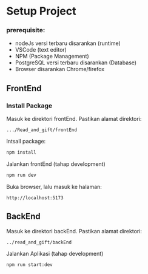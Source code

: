Setup Project
==
### prerequisite:
- nodeJs versi terbaru disarankan (runtime)
- VSCode (text editor)
- NPM (Package Management)
- PostgreSQL versi terbaru disarankan (Database)
- Browser disarankan Chrome/firefox

FrontEnd
--
### Install Package
Masuk ke direktori frontEnd. Pastikan alamat direktori:
```
.../Read_and_gift/frontEnd
```

Intsall package:
```bash
npm install
```

Jalankan frontEnd (tahap development)
```bash
npm run dev
```

Buka browser, lalu masuk ke halaman:
```
http://localhost:5173
```

BackEnd
--
Masuk ke direktori backEnd. Pastikan alamat direktori:
```
../read_and_gift/backEnd
```
Jalankan Aplikasi (tahap development)
```bash
npm run start:dev
```
